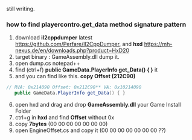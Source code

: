 
 still writing.
 
 
 ### how to find playercontro.get_data method signature pattern
 
 1. download **il2cppdumper** latest https://github.com/Perfare/Il2CppDumper, and **hxd** https://mh-nexus.de/en/downloads.php?product=HxD20
 2. target binary : GameAssembly.dll dump it.
 3. open dump.cs notepad++
 4. find (ctrl+f) **public GameData.PlayerInfo get_Data() { }** it
 5. and you can find like this. **copy Offset (212C90)**
 ```cs
 // RVA: 0x214090 Offset: 0x212C90** VA: 0x10214090
	public GameData.PlayerInfo get_Data() { }
 ```
 6. open hxd and drag and drop **GameAssembly.dll** your Game Install Folder
 7. ctrl+g in **hxd** and find **Offset** without 0x 
 8. copy **7bytes** (00 00 00 00 00 00 00)
 9. open EngineOffset.cs and copy it (00 00 00 00 00 00 00 ??)
 
 
